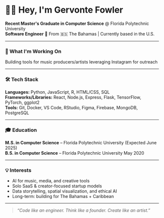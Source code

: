 # 👋🏾 Hey, I'm Gervonte Fowler

**Recent Master's Graduate in Computer Science** @ Florida Polytechnic University  
**Software Engineer**
📍 From 🇧🇸 The Bahamas | Currently based in the U.S.

---

### 🚀 What I'm Working On
Building tools for music producers/artists leveraging Instagram for outreach

---

### 🛠️ Tech Stack
**Languages:** Python, JavaScript, R, HTML/CSS, SQL  
**Frameworks/Libraries:** React, Node.js, Express, Flask, TensorFlow, PyTorch, ggplot2  
**Tools:** Git, Docker, VS Code, RStudio, Figma, Firebase, MongoDB, PostgreSQL  

---

### 🎓 Education
**M.S. in Computer Science** – Florida Polytechnic University (Expected June 2025)  
**B.S. in Computer Science** –  Florida Polytechnic University May 2020

---

### 💡 Interests
- AI for music, media, and creative tools  
- Solo SaaS & creator-focused startup models  
- Data storytelling, spatial visualization, and ethical AI  
- Long-term: building for The Bahamas + Caribbean

---

> *“Code like an engineer. Think like a founder. Create like an artist.”*
